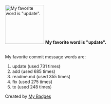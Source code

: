 <img src="https://github.com/my-badges/my-badges/blob/master/src/all-badges/favorite-word/favorite-word.png?raw=true" alt="My favorite word is &quot;update&quot;." title="My favorite word is &quot;update&quot;." width="128">
<strong>My favorite word is &quot;update&quot;.</strong>
<br><br>

My favorite commit message words are:

1. update (used 731 times)
2. add (used 685 times)
3. readme.md (used 355 times)
4. fix (used 275 times)
5. to (used 248 times)


Created by <a href="https://github.com/my-badges/my-badges">My Badges</a>